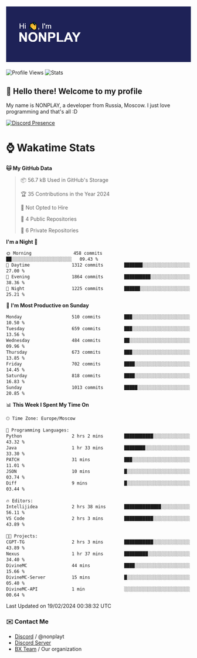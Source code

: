 ![Discord Presence](./header.png)
<br></br>
![Profile Views](https://komarev.com/ghpvc/?username=NONPLAYT&color=blue&style=for-the-badge)
![Stats](https://img.shields.io/badge/0%25-OPTIMIZED-orange?style=for-the-badge)


## :wave: Hello there! Welcome to my profile

My name is NONPLAY, a developer from Russia, Moscow. I just love programming and that's all :D

[![Discord Presence](https://lanyard.cnrad.dev/api/597087584090587177?showDisplayName=true)](https://discord.com/users/597087584090587177) 

# ⌚ Wakatime Stats

<!--START_SECTION:waka-->
**🐱 My GitHub Data** 

> 📦 56.7 kB Used in GitHub's Storage 
 > 
> 🏆 35 Contributions in the Year 2024
 > 
> 🚫 Not Opted to Hire
 > 
> 📜 4 Public Repositories 
 > 
> 🔑 6 Private Repositories 
 > 
**I'm a Night 🦉** 

```text
🌞 Morning                458 commits         ██░░░░░░░░░░░░░░░░░░░░░░░   09.43 % 
🌆 Daytime                1312 commits        ███████░░░░░░░░░░░░░░░░░░   27.00 % 
🌃 Evening                1864 commits        ██████████░░░░░░░░░░░░░░░   38.36 % 
🌙 Night                  1225 commits        ██████░░░░░░░░░░░░░░░░░░░   25.21 % 
```
📅 **I'm Most Productive on Sunday** 

```text
Monday                   510 commits         ███░░░░░░░░░░░░░░░░░░░░░░   10.50 % 
Tuesday                  659 commits         ███░░░░░░░░░░░░░░░░░░░░░░   13.56 % 
Wednesday                484 commits         ██░░░░░░░░░░░░░░░░░░░░░░░   09.96 % 
Thursday                 673 commits         ███░░░░░░░░░░░░░░░░░░░░░░   13.85 % 
Friday                   702 commits         ████░░░░░░░░░░░░░░░░░░░░░   14.45 % 
Saturday                 818 commits         ████░░░░░░░░░░░░░░░░░░░░░   16.83 % 
Sunday                   1013 commits        █████░░░░░░░░░░░░░░░░░░░░   20.85 % 
```


📊 **This Week I Spent My Time On** 

```text
🕑︎ Time Zone: Europe/Moscow

💬 Programming Languages: 
Python                   2 hrs 2 mins        ███████████░░░░░░░░░░░░░░   43.32 % 
Java                     1 hr 33 mins        ████████░░░░░░░░░░░░░░░░░   33.30 % 
PATCH                    31 mins             ███░░░░░░░░░░░░░░░░░░░░░░   11.01 % 
JSON                     10 mins             █░░░░░░░░░░░░░░░░░░░░░░░░   03.74 % 
Diff                     9 mins              █░░░░░░░░░░░░░░░░░░░░░░░░   03.44 % 

🔥 Editors: 
Intellijidea             2 hrs 38 mins       ██████████████░░░░░░░░░░░   56.11 % 
VS Code                  2 hrs 3 mins        ███████████░░░░░░░░░░░░░░   43.89 % 

🐱‍💻 Projects: 
CGPT-TG                  2 hrs 3 mins        ███████████░░░░░░░░░░░░░░   43.89 % 
Nexus                    1 hr 37 mins        █████████░░░░░░░░░░░░░░░░   34.40 % 
DivineMC                 44 mins             ████░░░░░░░░░░░░░░░░░░░░░   15.66 % 
DivineMC-Server          15 mins             █░░░░░░░░░░░░░░░░░░░░░░░░   05.40 % 
DivineMC-API             1 min               ░░░░░░░░░░░░░░░░░░░░░░░░░   00.64 % 
```


 Last Updated on 19/02/2024 00:38:32 UTC
<!--END_SECTION:waka-->

### ✉️ Contact Me

- [Discord](https://discord.com/users/597087584090587177) / @nonplayt
- [Discord Server](https://discord.gg/p7cxhw7E2M)
- [BX Team](https://github.com/BX-Team) / Our organization
